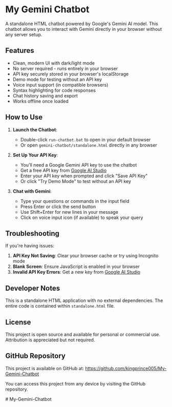 # My Gemini Chatbot

A standalone HTML chatbot powered by Google's Gemini AI model. This chatbot allows you to interact with Gemini directly in your browser without any server setup.

## Features

- Clean, modern UI with dark/light mode
- No server required - runs entirely in your browser
- API key securely stored in your browser's localStorage
- Demo mode for testing without an API key
- Voice input support (in compatible browsers)
- Syntax highlighting for code responses
- Chat history saving and export
- Works offline once loaded

## How to Use

1. **Launch the Chatbot**:
   - Double-click `run-chatbot.bat` to open in your default browser
   - Or open `gemini-chatbot/standalone.html` directly in any browser

2. **Set Up Your API Key**:
   - You'll need a Google Gemini API key to use the chatbot
   - Get a free API key from [Google AI Studio](https://makersuite.google.com/app/apikey)
   - Enter your API key when prompted and click "Save API Key"
   - Or click "Try Demo Mode" to test without an API key

3. **Chat with Gemini**:
   - Type your questions or commands in the input field
   - Press Enter or click the send button
   - Use Shift+Enter for new lines in your message
   - Click on voice input icon (if available) to speak your query

## Troubleshooting

If you're having issues:

1. **API Key Not Saving**: Clear your browser cache or try using Incognito mode
2. **Blank Screen**: Ensure JavaScript is enabled in your browser
3. **Invalid API Key Errors**: Get a new key from [Google AI Studio](https://makersuite.google.com/app/apikey)

## Developer Notes

This is a standalone HTML application with no external dependencies. The entire code is contained within `standalone.html` file.

## License

This project is open source and available for personal or commercial use. Attribution is appreciated but not required.

## GitHub Repository
This project is available on GitHub at: https://github.com/kingprince005/My-Gemini-Chatbot

You can access this project from any device by visiting the GitHub repository.

#   M y - G e m i n i - C h a t b o t 
 
 